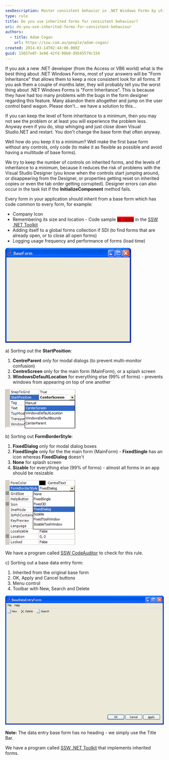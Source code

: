 ```yaml
---
seoDescription: Master consistent behavior in .NET Windows Forms by utilizing inherited forms and implementing best practices for design and coding.
type: rule
title: Do you use inherited forms for consistent behaviour?
uri: do-you-use-inherited-forms-for-consistent-behaviour
authors:
  - title: Adam Cogan
    url: https://ssw.com.au/people/adam-cogan/
created: 2014-03-14T02:44:00.000Z
guid: 15657e0f-3e98-42fd-98b0-d9545579c334
---
```


If you ask a new .NET developer (from the Access or VB6 world) what is the best thing about .NET Windows Forms, most of your answers will be "Form Inheritance" that allows them to keep a nice consistent look for all forms. If you ask them a couple of months later, they will probably tell you the worst thing about .NET Windows Forms is "Form Inheritance". This is because they have had too many problems with the bugs in the form designer regarding this feature. Many abandon them altogether and jump on the user control band wagon. Please don't... we have a solution to this...

<!--endintro-->

If you can keep the level of form inheritance to a minimum, then you may not see the problem or at least you will experience the problem less. Anyway even if you do, stop whinging and just close down Visual Studio.NET and restart. You don't change the base form that often anyway.

Well how do you keep it to a minimum? Well make the first base form without any controls, only code (to make it as flexible as possible and avoid having a multitude of base forms).

We try to keep the number of controls on inherited forms, and the levels of inheritance to a minimum, because it reduces the risk of problems with the Visual Studio Designer (you know when the controls start jumping around, or disappearing from the Designer, or properties getting reset on inherited copies or even the tab order getting corrupted). Designer errors can also occur in the task list if the **InitializeComponent** method fails.

Every form in your application should inherit from a base form which has code common to every form, for example:

- Company Icon
- Remembering its size and location - Code sample <span style="background-color: red">to come</span> in the [SSW .NET Toolkit](https://ssw.com.au/ssw/NETToolkit)
- Adding itself to a global forms collection if SDI (to find forms that are already open, or to close all open forms)
- Logging usage frequency and performance of forms (load time)

![Figure: Base Form for all SSW applications with SSW icon](baseform.gif)

a) Sorting out the **StartPosition**:

1. **CentreParent** only for modal dialogs (to prevent multi-monitor confusion)
2. **CentreScreen** only for the main form (MainForm), or a splash screen
3. **WindowsDefaultLocation** for everything else (99% of forms) - prevents windows from appearing on top of one another

![](startposition.gif)

b) Sorting out **FormBorderStyle**:

1. **FixedDialog** only for modal dialog boxes
2. **FixedSingle** only for the the main form (MainForm) - **FixedSingle** has an icon whereas **FixedDialog** doesn't
3. **None** for splash screen
4. **Sizable** for everything else (99% of forms) - almost all forms in an app should be resizable

![](formborderstyle.gif)

We have a program called [SSW CodeAuditor](https://codeauditor.com) to check for this rule.

c) Sorting out a base data entry form:

1. Inherited from the original base form
2. OK, Apply and Cancel buttons
3. Menu control
4. Toolbar with New, Search and Delete

![Figure: Base data entry form with menu, toolbar and OK, Cancel & Apply buttons](dataentrybaseform.gif)

**Note:** The data entry base form has no heading - we simply use the Title Bar.

We have a program called [SSW .NET Toolkit](https://ssw.com.au/ssw/NETToolkit) that implements inherited forms.
